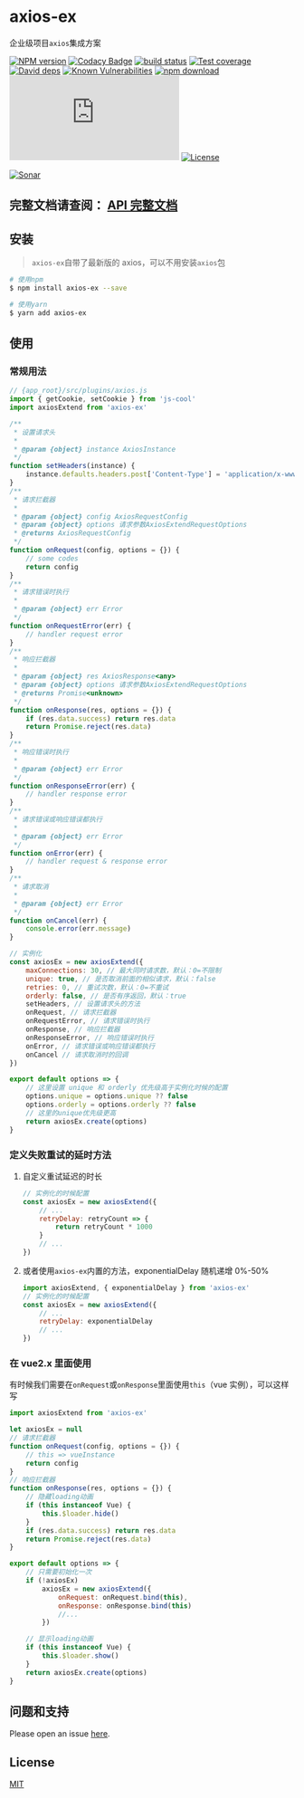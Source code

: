 # axios-ex

企业级项目`axios`集成方案

[![NPM version][npm-image]][npm-url]
[![Codacy Badge][codacy-image]][codacy-url]
[![build status][travis-image]][travis-url]
[![Test coverage][codecov-image]][codecov-url]
[![David deps][david-image]][david-url]
[![Known Vulnerabilities][snyk-image]][snyk-url]
[![npm download][download-image]][download-url]
[![gzip][gzip-image]][gzip-url]
[![License][license-image]][license-url]

[![Sonar][sonar-image]][sonar-url]

[npm-image]: https://img.shields.io/npm/v/axios-ex.svg?style=flat-square
[npm-url]: https://npmjs.org/package/axios-ex
[codacy-image]: https://app.codacy.com/project/badge/Grade/f70d4880e4ad4f40aa970eb9ee9d0696
[codacy-url]: https://www.codacy.com/gh/saqqdy/axios-ex/dashboard?utm_source=github.com&utm_medium=referral&utm_content=saqqdy/axios-ex&utm_campaign=Badge_Grade
[travis-image]: https://travis-ci.com/saqqdy/axios-ex.svg?branch=master
[travis-url]: https://travis-ci.com/saqqdy/axios-ex
[codecov-image]: https://img.shields.io/codecov/c/github/saqqdy/axios-ex.svg?style=flat-square
[codecov-url]: https://codecov.io/github/saqqdy/axios-ex?branch=master
[david-image]: https://img.shields.io/david/saqqdy/axios-ex.svg?style=flat-square
[david-url]: https://david-dm.org/saqqdy/axios-ex
[snyk-image]: https://snyk.io/test/npm/axios-ex/badge.svg?style=flat-square
[snyk-url]: https://snyk.io/test/npm/axios-ex
[download-image]: https://img.shields.io/npm/dm/axios-ex.svg?style=flat-square
[download-url]: https://npmjs.org/package/axios-ex
[gzip-image]: http://img.badgesize.io/https://unpkg.com/axios-ex/lib/index.js?compression=gzip&label=gzip%20size:%20JS
[gzip-url]: http://img.badgesize.io/https://unpkg.com/axios-ex/lib/index.js?compression=gzip&label=gzip%20size:%20JS
[license-image]: https://img.shields.io/badge/License-MIT-yellow.svg
[license-url]: LICENSE
[sonar-image]: https://sonarcloud.io/api/project_badges/quality_gate?project=saqqdy_axios-ex
[sonar-url]: https://sonarcloud.io/dashboard?id=saqqdy_axios-ex

## **完整文档请查阅： [API 完整文档](./docs/modules.md)**

## 安装

> `axios-ex`自带了最新版的 axios，可以不用安装`axios`包

```bash
# 使用npm
$ npm install axios-ex --save

# 使用yarn
$ yarn add axios-ex
```

## 使用

### 常规用法

```js
// {app_root}/src/plugins/axios.js
import { getCookie, setCookie } from 'js-cool'
import axiosExtend from 'axios-ex'

/**
 * 设置请求头
 *
 * @param {object} instance AxiosInstance
 */
function setHeaders(instance) {
	instance.defaults.headers.post['Content-Type'] = 'application/x-www-form-urlencoded'
}
/**
 * 请求拦截器
 *
 * @param {object} config AxiosRequestConfig
 * @param {object} options 请求参数AxiosExtendRequestOptions
 * @returns AxiosRequestConfig
 */
function onRequest(config, options = {}) {
	// some codes
	return config
}
/**
 * 请求错误时执行
 *
 * @param {object} err Error
 */
function onRequestError(err) {
	// handler request error
}
/**
 * 响应拦截器
 *
 * @param {object} res AxiosResponse<any>
 * @param {object} options 请求参数AxiosExtendRequestOptions
 * @returns Promise<unknown>
 */
function onResponse(res, options = {}) {
	if (res.data.success) return res.data
	return Promise.reject(res.data)
}
/**
 * 响应错误时执行
 *
 * @param {object} err Error
 */
function onResponseError(err) {
	// handler response error
}
/**
 * 请求错误或响应错误都执行
 *
 * @param {object} err Error
 */
function onError(err) {
	// handler request & response error
}
/**
 * 请求取消
 *
 * @param {object} err Error
 */
function onCancel(err) {
	console.error(err.message)
}

// 实例化
const axiosEx = new axiosExtend({
	maxConnections: 30, // 最大同时请求数，默认：0=不限制
	unique: true, // 是否取消前面的相似请求，默认：false
	retries: 0, // 重试次数，默认：0=不重试
	orderly: false, // 是否有序返回，默认：true
	setHeaders, // 设置请求头的方法
	onRequest, // 请求拦截器
	onRequestError, // 请求错误时执行
	onResponse, // 响应拦截器
	onResponseError, // 响应错误时执行
	onError, // 请求错误或响应错误都执行
	onCancel // 请求取消时的回调
})

export default options => {
	// 这里设置 unique 和 orderly 优先级高于实例化时候的配置
	options.unique = options.unique ?? false
	options.orderly = options.orderly ?? false
	// 这里的unique优先级更高
	return axiosEx.create(options)
}
```

### 定义失败重试的延时方法

1. 自定义重试延迟的时长

    ```js
    // 实例化的时候配置
    const axiosEx = new axiosExtend({
    	// ...
    	retryDelay: retryCount => {
    		return retryCount * 1000
    	}
    	// ...
    })
    ```

2. 或者使用`axios-ex`内置的方法，exponentialDelay 随机递增 0%-50%

    ```js
    import axiosExtend, { exponentialDelay } from 'axios-ex'
    // 实例化的时候配置
    const axiosEx = new axiosExtend({
    	// ...
    	retryDelay: exponentialDelay
    	// ...
    })
    ```

### 在 vue2.x 里面使用

有时候我们需要在`onRequest`或`onResponse`里面使用`this`（vue 实例），可以这样写

```js
import axiosExtend from 'axios-ex'

let axiosEx = null
// 请求拦截器
function onRequest(config, options = {}) {
	// this => vueInstance
	return config
}
// 响应拦截器
function onResponse(res, options = {}) {
	// 隐藏loading动画
	if (this instanceof Vue) {
		this.$loader.hide()
	}
	if (res.data.success) return res.data
	return Promise.reject(res.data)
}

export default options => {
	// 只需要初始化一次
	if (!axiosEx)
		axiosEx = new axiosExtend({
			onRequest: onRequest.bind(this),
			onResponse: onResponse.bind(this)
			//...
		})

	// 显示loading动画
	if (this instanceof Vue) {
		this.$loader.show()
	}
	return axiosEx.create(options)
}
```

## 问题和支持

Please open an issue [here](https://github.com/saqqdy/axios-ex/issues).

## License

[MIT](LICENSE)
